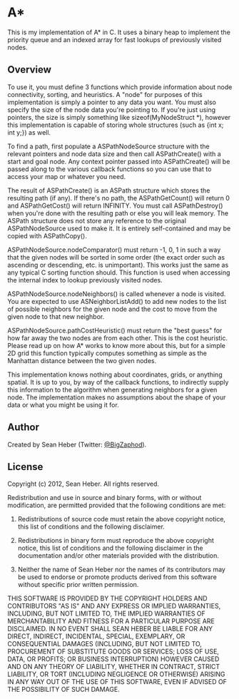 # A*

This is my implementation of A* in C. It uses a binary heap to implement the priority queue and an indexed array for fast lookups of previously visited nodes.

## Overview

To use it, you must define 3 functions which provide information about node connectivity, sorting, and heuristics. A "node" for purposes of this implementation is simply a pointer to any data you want. You must also specify the size of the node data you're pointing to. If you're just using pointers, the size is simply something like sizeof(MyNodeStruct *), however this implementation is capable of storing whole structures (such as {int x; int y;}) as well.

To find a path, first populate a ASPathNodeSource structure with the relevant pointers and node data size and then call ASPathCreate() with a start and goal node. Any context pointer passed into ASPathCreate() will be passed along to the various callback functions so you can use that to access your map or whatever you need.

The result of ASPathCreate() is an ASPath structure which stores the resulting path (if any). If there's no path, the ASPathGetCount() will return 0 and ASPathGetCost() will return INFINITY. You must call ASPathDestroy() when you're done with the resulting path or else you will leak memory. The ASPath structure does not store any reference to the original ASPathNodeSource used to make it. It is entirely self-contained and may be copied with ASPathCopy().

ASPathNodeSource.nodeComparator() must return -1, 0, 1 in such a way that the given nodes will be sorted in some order (the exact order such as ascending or descending, etc. is unimportant). This works just the same as any typical C sorting function should. This function is used when accessing the internal index to lookup previously visited nodes.

ASPathNodeSource.nodeNeighbors() is called whenever a node is visited. You are expected to use ASNeighborListAdd() to add new nodes to the list of possible neighbors for the given node and the cost to move from the given node to that new neighbor.

ASPathNodeSource.pathCostHeuristic() must return the "best guess" for how far away the two nodes are from each other. This is the cost heuristic. Please read up on how A* works to know more about this, but for a simple 2D grid this function typically computes something as simple as the Manhattan distance between the two given nodes.

This implementation knows nothing about coordinates, grids, or anything spatial. It is up to you, by way of the callback functions, to indirectly supply this information to the algorithm when generating neighbors for a given node. The implementation makes no assumptions about the shape of your data or what you might be using it for.

## Author

Created by Sean Heber (Twitter: [@BigZaphod](http://twitter.com/BigZaphod/)).

## License

Copyright (c) 2012, Sean Heber. All rights reserved.

Redistribution and use in source and binary forms, with or without
modification, are permitted provided that the following conditions are met:

1. Redistributions of source code must retain the above copyright
   notice, this list of conditions and the following disclaimer.

2. Redistributions in binary form must reproduce the above copyright notice,
   this list of conditions and the following disclaimer in the documentation
   and/or other materials provided with the distribution.
 
3. Neither the name of Sean Heber nor the names of its contributors may
   be used to endorse or promote products derived from this software without
   specific prior written permission.

THIS SOFTWARE IS PROVIDED BY THE COPYRIGHT HOLDERS AND CONTRIBUTORS "AS IS" AND
ANY EXPRESS OR IMPLIED WARRANTIES, INCLUDING, BUT NOT LIMITED TO, THE IMPLIED
WARRANTIES OF MERCHANTABILITY AND FITNESS FOR A PARTICULAR PURPOSE ARE
DISCLAIMED. IN NO EVENT SHALL SEAN HEBER BE LIABLE FOR ANY DIRECT,
INDIRECT, INCIDENTAL, SPECIAL, EXEMPLARY, OR CONSEQUENTIAL DAMAGES (INCLUDING,
BUT NOT LIMITED TO, PROCUREMENT OF SUBSTITUTE GOODS OR SERVICES; LOSS OF USE,
DATA, OR PROFITS; OR BUSINESS INTERRUPTION) HOWEVER CAUSED AND ON ANY THEORY OF
LIABILITY, WHETHER IN CONTRACT, STRICT LIABILITY, OR TORT (INCLUDING NEGLIGENCE
OR OTHERWISE) ARISING IN ANY WAY OUT OF THE USE OF THIS SOFTWARE, EVEN IF
ADVISED OF THE POSSIBILITY OF SUCH DAMAGE.


